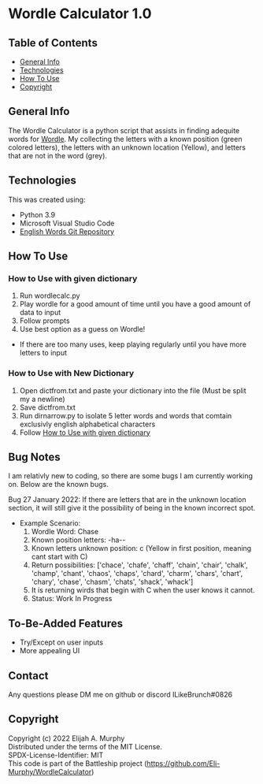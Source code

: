 # Wordle Calculator 1.0

## Table of Contents
* [General Info](#general-info)
* [Technologies](#technologies)
* [How To Use](#how-to-use)
* [Copyright](#copyright)

## General Info

The Wordle Calculator is a python script that assists in finding adequite words for [Wordle](https://www.powerlanguage.co.uk/wordle/). My collecting the letters with a known position (green colored letters), the letters with an unknown location (Yellow), and letters that are not in the word (grey).

## Technologies

This was created using:
* Python 3.9
* Microsoft Visual Studio Code
* [English Words Git Repository](https://github.com/dwyl/english-words)

## How To Use

### How to Use with given dictionary
1. Run wordlecalc.py
2. Play wordle for a good amount of time until you have a good amount of data to input
3. Follow prompts 
4. Use best option as a guess on Wordle!
  * If there are too many uses, keep playing regularly until you have more letters to input

### How to Use with New Dictionary
1. Open dictfrom.txt and paste your dictionary into the file (Must be split my a newline)
2. Save dictfrom.txt
3. Run dirnarrow.py to isolate 5 letter words and words that comtain exclusivly english alphabetical characters
4. Follow [How to Use with given dictionary](#how-to-use-with-given-dictionary)


## Bug Notes

I am relativly new to coding, so there are some bugs I am currently working on. Below are the known bugs.

Bug 27 January 2022: If there are letters that are in the unknown location section, it will still give it the possibility of being in the known incorrect spot.  

* Example Scenario:
    1. Wordle Word: Chase
    2. Known position letters: -ha-- <br />
    3. Known letters unknown position: c (Yellow in first position, meaning cant start with C)  <br />
    4. Return possibilities: ['chace', 'chafe', 'chaff', 'chain', 'chair', 'chalk', 'champ', 'chant', 'chaos', 'chaps', 'chard', 'charm', 'chars', 'chart', 'chary', 'chase',    'chasm', 'chats', 'shack', 'whack']<br />
    5. It is returning wirds that begin with C when the user knows it cannot.<br />
    6. Status: Work In Progress

## To-Be-Added Features
* Try/Except on user inputs
* More appealing UI

## Contact

Any questions please DM me on github or discord ILikeBrunch#0826

## Copyright

Copyright (c) 2022 Elijah A. Murphy  
Distributed under the terms of the MIT License.  
SPDX-License-Identifier: MIT  
This code is part of the Battleship project (https://github.com/Eli-Murphy/WordleCalculator)  
